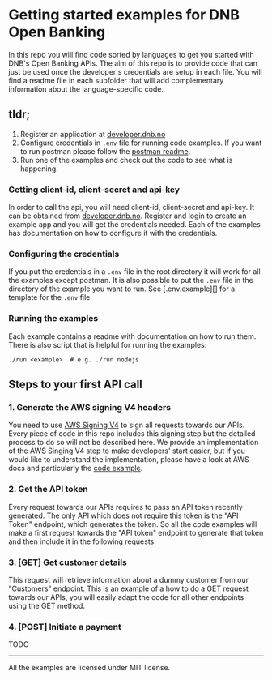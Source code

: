 # Getting started examples for DNB Open Banking

In this repo you will find code sorted by languages to get you started with DNB's
Open Banking APIs. The aim of this repo is to provide code that can just be used once
the developer's credentials are setup in each file. You will find a readme file in
each subfolder that will add complementary information about the language-specific code.

## tldr;

1. Register an application at [developer.dnb.no][]
2. Configure credentials in `.env` file for running code examples. If you want
to run postman please follow the [postman readme][].
3. Run one of the examples and check out the code to see what is happening.

### Getting client-id, client-secret and api-key

In order to call the api, you will need client-id, client-secret and api-key. It
can be obtained from [developer.dnb.no][]. Register and login to create an example
app and you will get the credentials needed. Each of the examples has documentation
on how to configure it with the credentials.

### Configuring the credentials

If you put the credentials in a `.env` file in the root directory it will work
for all the examples except postman. It is also possible to put the `.env` file
in the directory of the example you want to run. See [.env.example][] for a template
for the `.env` file.

### Running the examples

Each example contains a readme with documentation on how to run them. There is also
script that is helpful for running the examples:

```shell
./run <example>  # e.g. ./run nodejs
```

## Steps to your first API call
### 1. Generate the AWS signing V4 headers
You need to use [AWS Signing V4][] to sign all requests towards our APIs. Every piece of
code in this repo includes this signing step but the detailed process to do so will not
be described here. We provide an implementation of the AWS Singing V4 step to make developers'
start easier, but if you would like to understand the implementation, please have a look at
AWS docs and particularly the [code example][aws-signing-example].

### 2. Get the API token
Every request towards our APIs requires to pass an API token recently generated.
The only API which does not require this token is the "API Token" endpoint, which
generates the token. So all the code examples will make a first request towards the
"API token" endpoint to generate that token and then include it in the following requests.

### 3. [GET] Get customer details
This request will retrieve information about a dummy customer from our "Customers" endpoint.
This is an example of a how to do a GET request towards our APIs, you will easily adapt the
 code for all other endpoints using the GET method.

### 4. [POST] Initiate a payment
TODO

[developer.dnb.no]: https://developer.dnb.no
[AWS Signing V4]: https://docs.aws.amazon.com/general/latest/gr/sigv4_signing.html
[aws-signing-example]: https://docs.aws.amazon.com/general/latest/gr/sigv4-signed-request-examples.html
[postman readme]: ./postman/README.md

-------------------

All the examples are licensed under MIT license.
